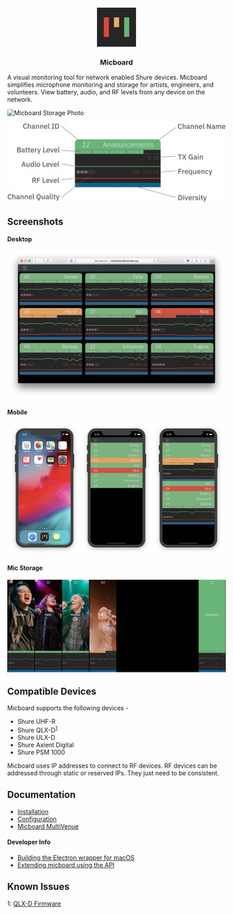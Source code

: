 <p align="center">
  <a href="https://micboard.io"><img width="90px" height="90px" src="docs/img/logo.png"></a>
</p>

<h3 align="center">Micboard</h3>

A visual monitoring tool for network enabled Shure devices.  Micboard simplifies microphone monitoring and storage for artists, engineers, and volunteers.  View battery, audio, and RF levels from any device on the network.

![Micboard Storage Photo]()


![micboard diagram](docs/img/slug.png)

## Screenshots
#### Desktop
![Desktop](docs/img/desktop_ui.png)


#### Mobile
<p align="center">
  <img width="33%" src="docs/img/phone_home.png"><img width="33%" src="docs/img/phone_ui.png"><img width="33%" src="docs/img/phone_ui_exp.png">
</p>

#### Mic Storage
![mic storage](docs/img/tv_imagebg.png)

## Compatible Devices
Micboard supports the following devices -
* Shure UHF-R
* Shure QLX-D<sup>[1](#qlxd)</sup>
* Shure ULX-D
* Shure Axient Digital
* Shure PSM 1000

Micboard uses IP addresses to connect to RF devices.  RF devices can be addressed through static or reserved IPs.  They just need to be consistent.


## Documentation
* [Installation](docs/installation.md)
* [Configuration](docs/configuration.md)
* [Micboard MultiVenue](docs/multivenue.md)

#### Developer Info
* [Building the Electron wrapper for macOS](docs/electron.md)
* [Extending micboard using the API](docs/api.md)


## Known Issues
<a name="qlxd">1</a>: [QLX-D Firmware](docs/qlxd.md)
